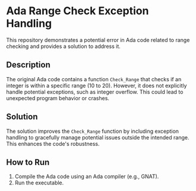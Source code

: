 # Ada Range Check Exception Handling

This repository demonstrates a potential error in Ada code related to range checking and provides a solution to address it.

## Description
The original Ada code contains a function `Check_Range` that checks if an integer is within a specific range (10 to 20). However, it does not explicitly handle potential exceptions, such as integer overflow. This could lead to unexpected program behavior or crashes.

## Solution
The solution improves the `Check_Range` function by including exception handling to gracefully manage potential issues outside the intended range. This enhances the code's robustness.

## How to Run
1. Compile the Ada code using an Ada compiler (e.g., GNAT).
2. Run the executable.